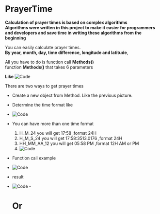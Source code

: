 # PrayerTime
**Calculation of prayer times is based on complex algorithms**<br>
**Algorithms were written in this project to make it easier for programmers and developers and save time in writing these algorithms from the beginning**<br>
<p>You can easily calculate prayer times.<br>
<strong>By year, month, day, time difference, longitude and latitude</strong>, <br>

All you have to do is function call **Methods()** <br>
function **Methods()** that takes 6 parameters</p>
**Like**
![Code](https://user-images.githubusercontent.com/88224966/132946079-40a0e5c3-2ad5-435f-97d4-1089bec0699d.PNG)

<p>There are two ways to get prayer times</p>

- Create a new object from Method. Like the previous picture.
- Determine the time format like
- ![Code](https://user-images.githubusercontent.com/88224966/132950886-12128536-cc14-4b2d-9bfe-22af9eb450f3.PNG)
- You can have more than one time format
  1. H_M_24      you will get   17:58             ,format 24H
  2. H_M_S_24    you will get   17:58:3513.0176   ,format 24H
  3. HH_MM_AA_12 you will get   05:58 PM          ,format 12H AM or PM
  4. ![Code](https://user-images.githubusercontent.com/88224966/132951026-22dc41d3-56b4-44fd-90cd-928bc7557488.PNG)


- Function call example
- ![Code](https://user-images.githubusercontent.com/88224966/132951309-52eff5a1-6ac4-439a-8f12-f1025e4ddbba.PNG)
- result
- ![Code](https://user-images.githubusercontent.com/88224966/132951399-487e88dc-324f-477d-8a0b-d4a8a5029ea3.PNG)
-<h1>Or</h1>

